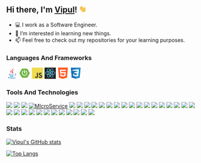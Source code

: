 ## Hi there, I'm [Vipul](https://github.com/vipul-kumar-singh/)! <img src="https://raw.githubusercontent.com/vipul-kumar-singh/vipul-kumar-singh/master/src/gif/wave.gif" width="20px">

- 💻 I work as a Software Engineer.
- 👀 I’m interested in learning new things.
- 📫 Feel free to check out my repositories for your learning purposes.


### Languages And Frameworks
<code><a href="https://github.com/vipul-kumar-singh/DataStructures"><img height="30" src="https://raw.githubusercontent.com/vipul-kumar-singh/vipul-kumar-singh/master/src/logo/java.png" title="Java"></a></code>
<code><a href="https://github.com/vipul-kumar-singh/Resource-Server"><img height="30" src="https://raw.githubusercontent.com/vipul-kumar-singh/vipul-kumar-singh/master/src/logo/spring-boot.png" title="Spring Boot"></a></code>
<code><a href="https://github.com/vipul-kumar-singh/Complete-JavaScript-2021"><img height="30" src="https://raw.githubusercontent.com/vipul-kumar-singh/vipul-kumar-singh/master/src/logo/js.png" title="JavaScript"></a></code>
<code><a href="https://github.com/vipul-kumar-singh/React-The-Complete-Guide"><img height="30" src="https://raw.githubusercontent.com/vipul-kumar-singh/vipul-kumar-singh/master/src/logo/react.png" title="React JS"></a></code>
<code><img height="30" src="https://raw.githubusercontent.com/vipul-kumar-singh/vipul-kumar-singh/master/src/logo/html.png" title="HTML"></code>
<code><img height="30" src="https://raw.githubusercontent.com/vipul-kumar-singh/vipul-kumar-singh/master/src/logo/css.png" title="CSS"></code>

### Tools And Technologies
![](https://img.shields.io/badge/API-JPA-informational?style=flat&logo=hibernate&logoColor=e6ac00&color=0099ff&labelColor=white)
![](https://img.shields.io/badge/ORM-Hibernate-informational?style=flat&logo=hibernate&logoColor=e6ac00&color=0099ff&labelColor=white)
![](https://img.shields.io/badge/Arch-MVC-informational?style=flat&logo=spring&logoColor=6DB33F&color=0099ff&labelColor=white)
[![MIcroService](https://img.shields.io/badge/Arch-Microservices-informational?style=flat&logo=springboot&logoColor=6DB33F&color=0099ff&labelColor=white)](https://github.com/vipul-kumar-singh/Eureka)
![](https://img.shields.io/badge/FE-JSP-informational?style=flat&logo=java&logoColor=orange&color=0099ff&labelColor=white)
![](https://img.shields.io/badge/FE-Thymeleaf-informational?style=flat&logo=thymeleaf&logoColor=005F0F&color=0099ff&labelColor=white)
![](https://img.shields.io/badge/BE-Kafka-informational?style=flat&logo=apachekafka&logoColor=black&color=0099ff&labelColor=white)
![](https://img.shields.io/badge/BE-Elasticsearch-informational?style=flat&logo=elasticsearch&logoColor=00ffff&color=0099ff&labelColor=white)
![](https://img.shields.io/badge/DB-MySql-informational?style=flat&logo=mysql&logoColor=4479A1&color=0099ff&labelColor=white)
![](https://img.shields.io/badge/DB-Postgres-informational?style=flat&logo=postgresql&logoColor=4169E1&color=0099ff&labelColor=white)
![](https://img.shields.io/badge/DB-Mongo-informational?style=flat&logo=mongodb&logoColor=47A248&color=0099ff&labelColor=white)
![](https://img.shields.io/badge/Server-Tomcat-informational?style=flat&logo=apachetomcat&logoColor=F8DC75&color=0099ff&labelColor=white)
![](https://img.shields.io/badge/Build-Gradle-informational?style=flat&logo=gradle&logoColor=02303A&color=0099ff&labelColor=white)
![](https://img.shields.io/badge/Build-Maven-informational?style=flat&logo=apachemaven&logoColor=C71A36&color=0099ff&labelColor=white)
![](https://img.shields.io/badge/AWS-EC2-informational?style=flat&logo=amazonaws&logoColor=FF9900&color=0099ff&labelColor=white)
![](https://img.shields.io/badge/AWS-S3-informational?style=flat&logo=amazonaws&logoColor=FF9900&color=0099ff&labelColor=white)
![](https://img.shields.io/badge/AWS-CodeCommit-informational?style=flat&logo=amazonaws&logoColor=FF9900&color=0099ff&labelColor=white)
![](https://img.shields.io/badge/AWS-CodeBuild-informational?style=flat&logo=amazonaws&logoColor=FF9900&color=0099ff&labelColor=white)
![](https://img.shields.io/badge/AWS-CodePipeline-informational?style=flat&logo=amazonaws&logoColor=FF9900&color=0099ff&labelColor=white)
![](https://img.shields.io/badge/AWS-Cognito-informational?style=flat&logo=amazonaws&logoColor=FF9900&color=0099ff&labelColor=white)
![](https://img.shields.io/badge/AWS-Lambda-informational?style=flat&logo=amazonaws&logoColor=FF9900&color=0099ff&labelColor=white)
![](https://img.shields.io/badge/AWS-Cloudwatch-informational?style=flat&logo=amazonaws&logoColor=FF9900&color=0099ff&labelColor=white)
![](https://img.shields.io/badge/AWS-MSK-informational?style=flat&logo=amazonaws&logoColor=FF9900&color=0099ff&labelColor=white)
![](https://img.shields.io/badge/VCS-Git-informational?style=flat&logo=github&logoColor=black&color=0099ff&labelColor=white)
![](https://img.shields.io/badge/VCS-Flyway-informational?style=flat&logo=amazondynamodb&logoColor=blue&color=0099ff&labelColor=white)
![](https://img.shields.io/badge/VCS-Liquibase-informational?style=flat&logo=amazondynamodb&logoColor=blue&color=0099ff&labelColor=white)
![](https://img.shields.io/badge/QA-Postman-informational?style=flat&logo=postman&logoColor=FF6C37&color=0099ff&labelColor=white)
![](https://img.shields.io/badge/QA-JMeter-informational?style=flat&logo=apachejmeter&logoColor=D22128&color=0099ff&labelColor=white)
![](https://img.shields.io/badge/QA-Junit-informational?style=flat&logo=junit5&logoColor=25A162&color=0099ff&labelColor=white)
![](https://img.shields.io/badge/IDE-IntelliJ-informational?style=flat&logo=intellijidea&logoColor=cc00ff&color=0099ff&labelColor=white)
![](https://img.shields.io/badge/IDE-Eclipse-informational?style=flat&logo=eclipseide&logoColor=2C2255&color=0099ff&labelColor=white)
![](https://img.shields.io/badge/OS-Ubuntu-informational?style=flat&logo=ubuntu&logoColor=E95420&color=0099ff&labelColor=white)
![](https://img.shields.io/badge/OS-Windows-informational?style=flat&logo=windows&logoColor=0078D6&color=0099ff&labelColor=white)



### Stats

[![Vipul's GitHub stats](https://github-readme-stats.vercel.app/api?username=vipul-kumar-singh&show_icons=true&theme=algolia)](https://github.com/vipul-kumar-singh?tab=repositories)

[![Top Langs](https://github-readme-stats.vercel.app/api/top-langs/?username=vipul-kumar-singh&show_icons=true&theme=algolia&layout=compact)](https://github.com/vipul-kumar-singh/)

